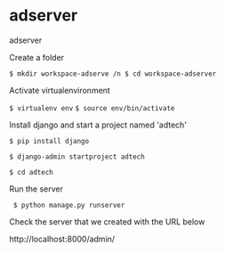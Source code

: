 # adserver
adserver

Create a folder

```$ mkdir workspace-adserve /n $ cd workspace-adserver```

Activate virtualenvironment 

```$ virtualenv env```
```$ source env/bin/activate```

Install django and start a project named 'adtech'

```$ pip install django```

```$ django-admin startproject adtech```

```$ cd adtech```

Run the server 

``` $ python manage.py runserver```

Check the server that we created with the URL below 

http://localhost:8000/admin/



